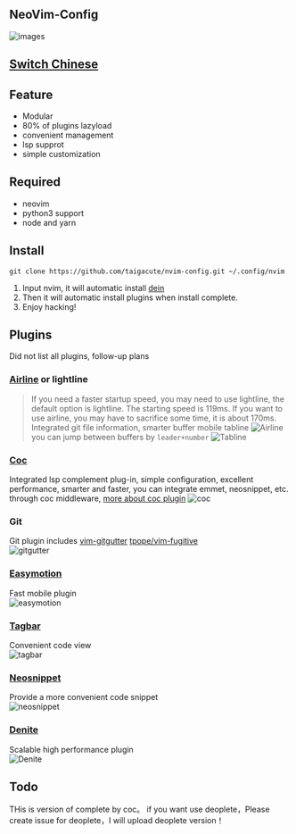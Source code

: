 ## NeoVim-Config 

![images](https://github.com/Marlboro-go/Neovim-for-go/blob/master/screenshot/1.jpg)

## [Switch Chinese](https://github.com/taigacute/nvim-config/blob/master/README-CN.md)
## Feature

* Modular
* 80% of plugins lazyload
* convenient management
* lsp supprot
* simple customization
## Required
* neovim
* python3 support
* node and yarn
## Install
```
git clone https://github.com/taigacute/nvim-config.git ~/.config/nvim
```
1. Input nvim, it will automatic install [dein](https://github.com/Shougo/dein.nvim)
2. Then it will automatic install plugins when install complete.
3. Enjoy hacking!
## Plugins
Did not list all plugins, follow-up plans
### [Airline](https://github.com/vim-airline/vim-airline) or lightline
   >If you need a faster startup speed, you may need to use lightline, the default option is lightline. The starting speed is 119ms. If you want to use airline, you may have to sacrifice some time, it is about 170ms.
   Integrated git file information, smarter buffer mobile tabline
   ![Airline](https://github.com/taigacute/nvim-config/blob/master/screenshot/airline.png)
   you can jump between buffers by `leader+number`
   ![Tabline](https://github.com/taigacute/nvim-config/blob/master/screenshot/tabline.png)
### [Coc](https://github.com/neoclide/coc.nvim)
   Integrated lsp complement plug-in, simple configuration, excellent performance, smarter and faster, you can integrate        emmet, neosnippet, etc. through coc middleware, [more about coc plugin](https://github.com/neoclide/coc.nvim)
    ![coc](https://github.com/taigacute/nvim-config/blob/master/screenshot/coc.png)
### Git
   Git plugin includes [vim-gitgutter](https://github.com/airblade/vim-gitgutter) [tpope/vim-fugitive](https://github.com/tpope/vim-fugitive)  
   ![gitgutter](https://github.com/taigacute/nvim-config/blob/master/screenshot/gitgutter.png)
### [Easymotion](https://github.com/easymotion/vim-easymotion)
   Fast mobile plugin  
   ![easymotion](https://github.com/taigacute/nvim-config/blob/master/screenshot/easymotion.png)
### [Tagbar](https://github.com/majutsushi/tagbar)
   Convenient code view  
   ![tagbar](https://github.com/taigacute/nvim-config/blob/master/screenshot/tagbar.png)
### [Neosnippet](https://github.com/Shougo/neosnippet)
   Provide a more convenient code snippet  
   ![neosnippet](https://github.com/taigacute/nvim-config/blob/master/screenshot/neosnippet.gif)
### [Denite](https://github.com/Shougo/denite.nvim)
   Scalable high performance plugin  
   ![Denite](https://github.com/taigacute/nvim-config/blob/master/screenshot/Denite.png)
## Todo
THis is version of complete by coc。 if you want use deoplete，Please create issue for deoplete，I will upload deoplete version！  
